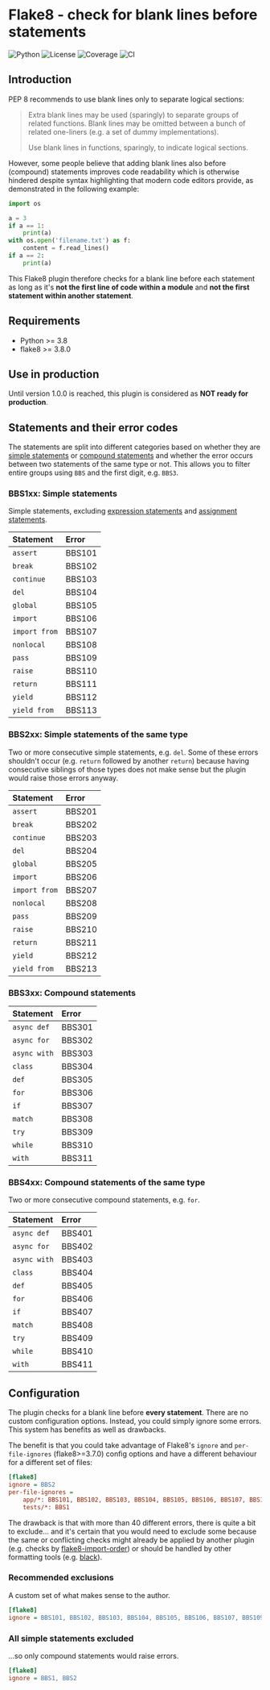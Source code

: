 # Flake8 - check for blank lines before statements

![Python](https://img.shields.io/badge/Python-3.8+-blue?logo=python&logoColor=white)
![License](https://img.shields.io/badge/License-MIT-blue)
![Coverage](https://img.shields.io/badge/Coverage-96%25-brightgreen?logo=pytest&logoColor=white)
![CI](https://github.com/ts-mk/flake8-bbs/actions/workflows/tests.yml/badge.svg)


## Introduction

PEP 8 recommends to use blank lines only to separate logical sections:

> Extra blank lines may be used (sparingly) to separate groups of related functions. Blank lines may be omitted between a bunch of related one-liners (e.g. a set of dummy implementations).
>
> Use blank lines in functions, sparingly, to indicate logical sections.

However, some people believe that adding blank lines also before (compound) statements improves code readability which is otherwise hindered despite syntax highlighting that modern code editors provide, as demonstrated in the following example:

```python
import os

a = 3
if a == 1:
    print(a)
with os.open('filename.txt') as f:
    content = f.read_lines()
if a == 2:
    print(a)
```

This Flake8 plugin therefore checks for a blank line before each statement as long as it's **not the first line of code within a module** and **not the first statement within another statement**.


## Requirements

* Python >= 3.8
* flake8 >= 3.8.0


## Use in production

Until version 1.0.0 is reached, this plugin is considered as **NOT ready for production**.


## Statements and their error codes

The statements are split into different categories based on whether they are [simple statements](https://docs.python.org/3.11/reference/simple_stmts.html) or [compound statements](https://docs.python.org/3.11/reference/compound_stmts.html) and whether the error occurs between two statements of the same type or not. This allows you to filter entire groups using `BBS` and the first digit, e.g. `BBS3`.

### BBS1xx: Simple statements

Simple statements, excluding [expression statements](https://docs.python.org/3.11/reference/simple_stmts.html#expression-statements) and [assignment statements](https://docs.python.org/3.11/reference/simple_stmts.html#assignment-statements).

| Statement     | Error  |
|:--------------|:-------|
| `assert`      | BBS101 |
| `break`       | BBS102 |
| `continue`    | BBS103 |
| `del`         | BBS104 |
| `global`      | BBS105 |
| `import`      | BBS106 |
| `import from` | BBS107 |
| `nonlocal`    | BBS108 |
| `pass`        | BBS109 |
| `raise`       | BBS110 |
| `return`      | BBS111 |
| `yield`       | BBS112 |
| `yield from`  | BBS113 |


### BBS2xx: Simple statements of the same type

Two or more consecutive simple statements, e.g. `del`. Some of these errors shouldn't occur (e.g. `return` followed by another `return`) because having consecutive siblings of those types does not make sense but the plugin would raise those errors anyway.

| Statement     | Error  |
|:--------------|:-------|
| `assert`      | BBS201 |
| `break`       | BBS202 |
| `continue`    | BBS203 |
| `del`         | BBS204 |
| `global`      | BBS205 |
| `import`      | BBS206 |
| `import from` | BBS207 |
| `nonlocal`    | BBS208 |
| `pass`        | BBS209 |
| `raise`       | BBS210 |
| `return`      | BBS211 |
| `yield`       | BBS212 |
| `yield from`  | BBS213 |

### BBS3xx: Compound statements

| Statement    | Error  |
|:-------------|:-------|
| `async def`  | BBS301 |
| `async for`  | BBS302 |
| `async with` | BBS303 |
| `class`      | BBS304 |
| `def`        | BBS305 |
| `for`        | BBS306 |
| `if`         | BBS307 |
| `match`      | BBS308 |
| `try`        | BBS309 |
| `while`      | BBS310 |
| `with`       | BBS311 |

### BBS4xx: Compound statements of the same type

Two or more consecutive compound statements, e.g. `for`.

| Statement    | Error  |
|:-------------|:-------|
| `async def`  | BBS401 |
| `async for`  | BBS402 |
| `async with` | BBS403 |
| `class`      | BBS404 |
| `def`        | BBS405 |
| `for`        | BBS406 |
| `if`         | BBS407 |
| `match`      | BBS408 |
| `try`        | BBS409 |
| `while`      | BBS410 |
| `with`       | BBS411 |


## Configuration

The plugin checks for a blank line before **every statement**. There are no custom configuration options. Instead, you could simply ignore some errors. This system has benefits as well as drawbacks.

The benefit is that you could take advantage of Flake8's `ignore` and `per-file-ignores` (flake8>=3.7.0) config options and have a different behaviour for a different set of files:

```ini
[flake8]
ignore = BBS2
per-file-ignores =
    app/*: BBS101, BBS102, BBS103, BBS104, BBS105, BBS106, BBS107, BBS109, BBS110
    tests/*: BBS1
```

The drawback is that with more than 40 different errors, there is quite a bit to exclude... and it's certain that you would need to exclude some because the same or conflicting checks might already be applied by another plugin (e.g. checks by [flake8-import-order](https://github.com/PyCQA/flake8-import-order)) or should be handled by other formatting tools (e.g. [black](https://github.com/psf/black)).

### Recommended exclusions

A custom set of what makes sense to the author.

```ini
[flake8]
ignore = BBS101, BBS102, BBS103, BBS104, BBS105, BBS106, BBS107, BBS109, BBS110, BBS2
```

### All simple statements excluded

...so only compound statements would raise errors.

```ini
[flake8]
ignore = BBS1, BBS2
```
